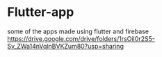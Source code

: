 # Flutter-app

some of the apps made using flutter and firebase
https://drive.google.com/drive/folders/1rsOiI0r2S5-Sv_ZWa14nVqlnBVKZum80?usp=sharing
